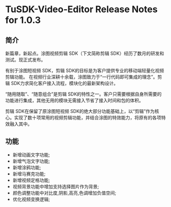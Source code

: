 # TuSDK-Video-Editor Release Notes for 1.0.3



## 简介

新篇章，新起点。涂图视频剪辑 SDK（下文简称剪辑 SDK）经历了数月的研发和测试。现正式发布。

有别于涂图短视频 SDK，剪辑 SDK的目标是为客户提供专业的移动端轻量化视频剪辑功能。
在视频行业深耕十余载，涂图致力于“一行代码即可集成的理念”。剪辑 SDK力求简化客户接入流程，模块化的最新架构设计。

“随用随取”、“随意组合”是剪辑 SDK的特性之一。客户只需要根据自身所需要的功能进行集成，其他无用的模块无需接入节省了接入时间和包的体积。

剪辑 SDK在保留了原涂图短视频 SDK的绝大部分功能基础上，以“剪辑”作为核心。实现了数十项常用的视频剪辑功能，并结合涂图的特效能力，将原有的各项特效融入其中。



## 功能

* 新增动画文字功能;
* 新增气泡文字功能;
* 新增涂鸦功能;
* 新增马赛克功能;
* 新增视频定格功能;
* 视频背景功能中增加支持选择图片作为背景;
* 颜色调整功能中对比度,阴影,高亮,色调增加负值空间;
* 优化视频变换逻辑;

